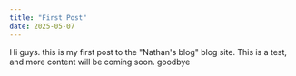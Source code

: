 ```yaml
---
title: "First Post"
date: 2025-05-07
---
```


Hi guys. this is my first post to the "Nathan's blog" blog site. This is a test, and more content will be coming soon. goodbye
